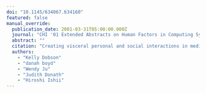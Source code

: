 ```yaml
---
doi: "10.1145/634067.634160"
featured: false
manual_override:
  publication_date: 2001-03-31T05:00:00.000Z
  journal: "CHI '01 Extended Abstracts on Human Factors in Computing Systems"
  abstract: ""
  citation: "Creating visceral personal and social interactions in mediated spaces (2001)"
  authors:
    - "Kelly Dobson"
    - "danah boyd"
    - "Wendy Ju"
    - "Judith Donath"
    - "Hiroshi Ishii"
---
```


<!-- You can add additional content about this publication here if needed -->

